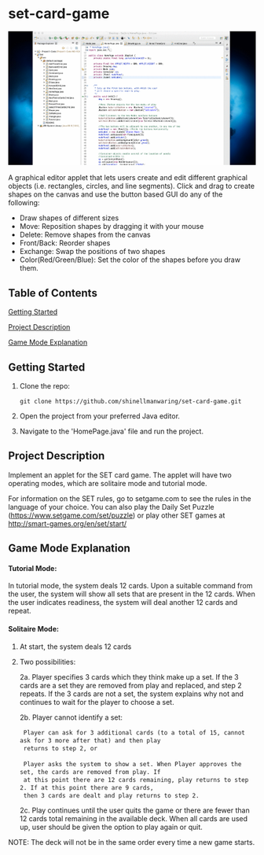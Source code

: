 # set-card-game

![](CSC-Project-2.gif)

A graphical editor applet that lets users create and edit different graphical objects (i.e. rectangles, circles, and line segments). Click and drag to create shapes on the canvas and use the button based GUI do any of the following:
* Draw shapes of different sizes
* Move: Reposition shapes by dragging it with your mouse
* Delete: Remove shapes from the canvas
* Front/Back: Reorder shapes
* Exchange: Swap the positions of two shapes
* Color(Red/Green/Blue): Set the color of the shapes before you draw them.


## Table of Contents  
[Getting Started](#getting-started)

[Project Description](#project-description)

[Game Mode Explanation](#game-mode-explanation)


## Getting Started

1.  Clone the repo:

        git clone https://github.com/shinellmanwaring/set-card-game.git

2.  Open the project from your preferred Java editor.

3.  Navigate to the 'HomePage.java' file and run the project.


## Project Description
Implement an applet for the SET card game. The applet will have two operating modes, which are 
solitaire mode and tutorial mode.

For information on the SET rules, go to setgame.com to see the rules in the language of your choice. 
You can also play the Daily Set Puzzle (https://www.setgame.com/set/puzzle) or play other SET games 
at http://smart-games.org/en/set/start/

## Game Mode Explanation

#### Tutorial Mode:

In tutorial mode, the system deals 12 cards. Upon a suitable command from the user, the system will show all sets 
that are present in the 12 cards. When the user indicates readiness, the system will deal another 12 cards and repeat.

#### Solitaire Mode:

1. At start, the system deals 12 cards
2. Two possibilities:
    
    2a. Player specifies 3 cards which they think make up a set. If the 3 cards are a set they are removed 
    from play and replaced, and step 2 repeats. If the 3 cards are not a set, the system explains why not and 
    continues to wait for the player to choose a set.
    
    2b. Player cannot identify a set:
        
        Player can ask for 3 additional cards (to a total of 15, cannot ask for 3 more after that) and then play 
        returns to step 2, or
        
        Player asks the system to show a set. When Player approves the set, the cards are removed from play. If 
        at this point there are 12 cards remaining, play returns to step 2. If at this point there are 9 cards, 
        then 3 cards are dealt and play returns to step 2.
        
    2c. Play continues until the user quits the game or there are fewer than 12 cards total remaining in the 
    available deck. When all cards are used up, user should be given the option to play again or quit.
    
NOTE: The deck will not be in the same order every time a new game starts.

